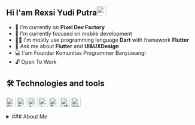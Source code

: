 ## Hi I'am Rexsi Yudi Putra<img src="https://media.giphy.com/media/hvRJCLFzcasrR4ia7z/giphy.gif" width="25px">
- 🔭 I'm currently on **Pixel Dev Factory** 
- 🌱 I'm currently focused on mobile development
- 👨‍💻 I'm mostly use programming language **Dart** with framework **Flutter**
- 💬 Ask me about **Flutter** and **UI&UXDesign** 
- 💻 I'am Founder Komunitas Programmer Banyuwangi
- 🔓 Open To Work 

## 🛠  Technologies and tools
<img src="https://img.shields.io/badge/Flutter-282C34?logo=flutter&logoColor=02569B" alt="Flutter logo" title="Flutter" height="25" />&nbsp;<img src="https://img.shields.io/badge/Figma-282C34?logo=figma&logoColor=14BBFF" alt="Figma logo" title="Figma" height="25" />&nbsp;<img src="https://img.shields.io/badge/Android-282C34?logo=android&logoColor=3DDC84" alt="Android logo" title="Android" height="25" />&nbsp;<img src="https://img.shields.io/badge/JavaScript-282C34?logo=javascript&logoColor=F7DF1E" alt="JavaScript logo" title="JavaScript" height="25" />&nbsp;<img src="https://img.shields.io/badge/TypeScript-282C34?logo=typescript&logoColor=3178C6" alt="TypeScript logo" title="TypeScript" height="25" />&nbsp;<img src="https://img.shields.io/badge/HTML5-282C34?logo=html5&logoColor=E34F26" alt="HTML5 logo" title="HTML5" height="25" />&nbsp;<img src="https://img.shields.io/badge/CSS3-282C34?logo=css3&logoColor=1572B6" alt="CSS3 logo" title="CSS3" height="25" />&nbsp;

<details>
<summary>
  ### About Me
</summary>
I'm a Software Engineer specializing in Flutter And Dart Mobile App development with over five years of experience. I'm comfortable working with both Front-end and Back-end technologies (Flutter, Dart, Javascript, Html, CSS, etc.) and Web Development skills (Php, Python, Django, ReactJs, NodeJs, etc.).  
  
Not only programming, but I love to create UI Design Using Figma and to slice the UI Design to Flutter, but I also have the skill to use Photoshop, CorelDraw, and Adobe Illustration to help me to create UI Design Component.  
  
From 2017 - 2018 I Joined On Pipo Organiku, StartUp From Banyuwangi. My position is in full-stack Web Development.  
  
In 2019 - 2020 I Created a Programmer Community in my city. The name is Komunitas Programmer Banyuwangi. You can see on Instagram what I Do in there.  
  
In 2019 - 2021 I Joined in Digital Pixel Space Creative for Freelance Front-End Mobile App  
  
I also love to share my knowledge for FREE as a Speaker, Trainer Mentor & I teach on YouTube.  
  
- 2019 Speaker on Sharing Session Programmer Banyuwangi (Programmer Culture)  
- 2019 Speaker on Stikom IT Comunity KLOSO About Linux  
- 2019 Speaker on Stikom IT Comunity KLOSO About Web Design  
- 2019 Speaker on Stikom IT Comunity KLOSO About Website Fundamental  
- 2019 Speaker on Stikom IT Comunity KLOSO About Javascript  
- 2019 Speaker on Sharing Session Programmer Banyuwangi (Programmer Culture)  
- 2019 Lead Project Sharing Session (Ngoding Bareng Programmer Banyuwangi)  
- 2019 I Share About Best Practice Bootstrap On Programmer Banyuwangi  
- 2019 I Share About Git, Github. and Gitlab On Programmer Banyuwangi  
- 2019 I Share About Python and Github On Programmer Banyuwangi Special Ramadhan  
- 2019 Speaker in Programmer Banyuwangi (Programmer Language Kill You)  
- 2020 Facilitator On Bootcamp StartUp in SMK 1 Malang about Scrum And Programming  
- 2020 Python Programmer training on Smk 1 Banyuwangi  
- 2020 Speaker on Sharing Session Programmer Banyuwangi (Flutter UI Design)  
- 2020 Speaker on Sharing Session Programmer Banyuwangi (Dart Fundamental)  
- 2021 Speaker on Sharing Session Programmer Banyuwangi (UI & UX)  
- 2021 Speaker on Sharing Session Programmer Banyuwangi (Figma)  
- 2021 Speaker on Sharing Session Programmer Banyuwangi (Slicing UI Design To Flutter)

</details>
